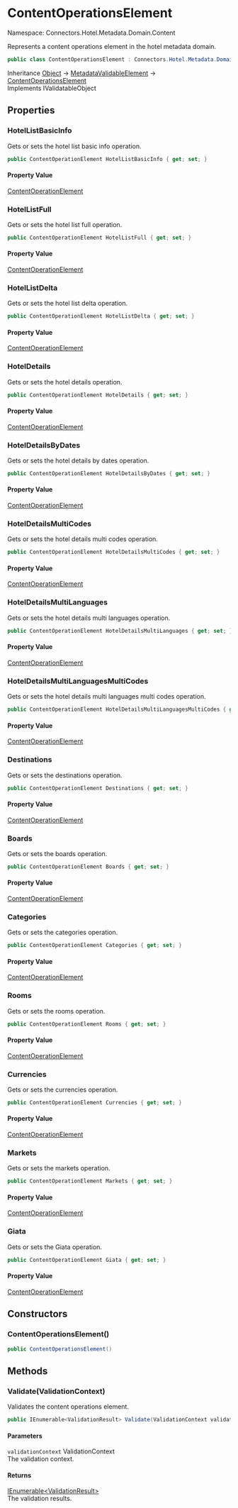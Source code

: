 # ContentOperationsElement

Namespace: Connectors.Hotel.Metadata.Domain.Content

Represents a content operations element in the hotel metadata domain.

```csharp
public class ContentOperationsElement : Connectors.Hotel.Metadata.Domain.Common.MetadataValidableElement, System.ComponentModel.DataAnnotations.IValidatableObject
```

Inheritance [Object](https://docs.microsoft.com/en-us/dotnet/api/system.object) → [MetadataValidableElement](./connectors.hotel.metadata.domain.common.metadatavalidableelement) → [ContentOperationsElement](./connectors.hotel.metadata.domain.content.contentoperationselement)<br />
Implements IValidatableObject

## Properties

### **HotelListBasicInfo**

Gets or sets the hotel list basic info operation.

```csharp
public ContentOperationElement HotelListBasicInfo { get; set; }
```

#### Property Value

[ContentOperationElement](./connectors.hotel.metadata.domain.content.contentoperationelement)<br />

### **HotelListFull**

Gets or sets the hotel list full operation.

```csharp
public ContentOperationElement HotelListFull { get; set; }
```

#### Property Value

[ContentOperationElement](./connectors.hotel.metadata.domain.content.contentoperationelement)<br />

### **HotelListDelta**

Gets or sets the hotel list delta operation.

```csharp
public ContentOperationElement HotelListDelta { get; set; }
```

#### Property Value

[ContentOperationElement](./connectors.hotel.metadata.domain.content.contentoperationelement)<br />

### **HotelDetails**

Gets or sets the hotel details operation.

```csharp
public ContentOperationElement HotelDetails { get; set; }
```

#### Property Value

[ContentOperationElement](./connectors.hotel.metadata.domain.content.contentoperationelement)<br />

### **HotelDetailsByDates**

Gets or sets the hotel details by dates operation.

```csharp
public ContentOperationElement HotelDetailsByDates { get; set; }
```

#### Property Value

[ContentOperationElement](./connectors.hotel.metadata.domain.content.contentoperationelement)<br />

### **HotelDetailsMultiCodes**

Gets or sets the hotel details multi codes operation.

```csharp
public ContentOperationElement HotelDetailsMultiCodes { get; set; }
```

#### Property Value

[ContentOperationElement](./connectors.hotel.metadata.domain.content.contentoperationelement)<br />

### **HotelDetailsMultiLanguages**

Gets or sets the hotel details multi languages operation.

```csharp
public ContentOperationElement HotelDetailsMultiLanguages { get; set; }
```

#### Property Value

[ContentOperationElement](./connectors.hotel.metadata.domain.content.contentoperationelement)<br />

### **HotelDetailsMultiLanguagesMultiCodes**

Gets or sets the hotel details multi languages multi codes operation.

```csharp
public ContentOperationElement HotelDetailsMultiLanguagesMultiCodes { get; set; }
```

#### Property Value

[ContentOperationElement](./connectors.hotel.metadata.domain.content.contentoperationelement)<br />

### **Destinations**

Gets or sets the destinations operation.

```csharp
public ContentOperationElement Destinations { get; set; }
```

#### Property Value

[ContentOperationElement](./connectors.hotel.metadata.domain.content.contentoperationelement)<br />

### **Boards**

Gets or sets the boards operation.

```csharp
public ContentOperationElement Boards { get; set; }
```

#### Property Value

[ContentOperationElement](./connectors.hotel.metadata.domain.content.contentoperationelement)<br />

### **Categories**

Gets or sets the categories operation.

```csharp
public ContentOperationElement Categories { get; set; }
```

#### Property Value

[ContentOperationElement](./connectors.hotel.metadata.domain.content.contentoperationelement)<br />

### **Rooms**

Gets or sets the rooms operation.

```csharp
public ContentOperationElement Rooms { get; set; }
```

#### Property Value

[ContentOperationElement](./connectors.hotel.metadata.domain.content.contentoperationelement)<br />

### **Currencies**

Gets or sets the currencies operation.

```csharp
public ContentOperationElement Currencies { get; set; }
```

#### Property Value

[ContentOperationElement](./connectors.hotel.metadata.domain.content.contentoperationelement)<br />

### **Markets**

Gets or sets the markets operation.

```csharp
public ContentOperationElement Markets { get; set; }
```

#### Property Value

[ContentOperationElement](./connectors.hotel.metadata.domain.content.contentoperationelement)<br />

### **Giata**

Gets or sets the Giata operation.

```csharp
public ContentOperationElement Giata { get; set; }
```

#### Property Value

[ContentOperationElement](./connectors.hotel.metadata.domain.content.contentoperationelement)<br />

## Constructors

### **ContentOperationsElement()**

```csharp
public ContentOperationsElement()
```

## Methods

### **Validate(ValidationContext)**

Validates the content operations element.

```csharp
public IEnumerable<ValidationResult> Validate(ValidationContext validationContext)
```

#### Parameters

`validationContext` ValidationContext<br />
The validation context.

#### Returns

[IEnumerable\<ValidationResult\>](https://docs.microsoft.com/en-us/dotnet/api/system.collections.generic.ienumerable-1)<br />
The validation results.
